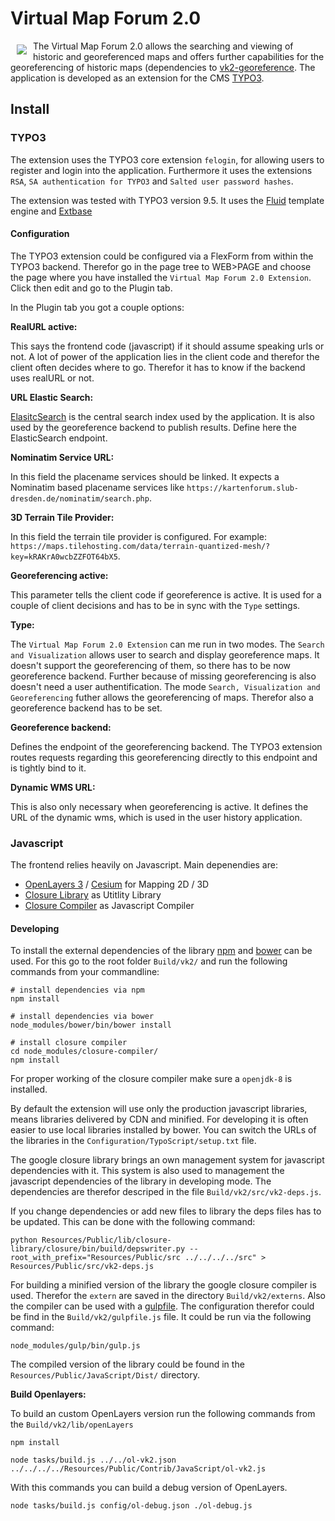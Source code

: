 # Virtual Map Forum 2.0

<a href="http://kartenforum.slub-dresden.de"><img src="https://raw.githubusercontent.com/slub/vk2-extension/master/Resources/Public/images/welcome_logo.png" align="left" hspace="10" vspace="6"></a>

The Virtual Map Forum 2.0 allows the searching and viewing of historic and georeferenced maps and offers further capabilities for the georeferencing of historic maps (dependencies to [vk2-georeference](https://github.com/slub/vk2-georeference). The application is developed as an extension for the CMS [TYPO3](https://typo3.org/).

## Install

### TYPO3

The extension uses the TYPO3 core extension `felogin`, for allowing users to register and login into the application. Furthermore it uses the extensions `RSA`, `SA authentication for TYPO3` and `Salted user password hashes`.

The extension was tested with TYPO3 version 9.5. It uses the [Fluid](https://wiki.typo3.org/Fluid) template engine and [Extbase](https://docs.typo3.org/typo3cms/ExtbaseFluidBook/)

#### Configuration

The TYPO3 extension could be configured via a FlexForm from within the TYPO3 backend. Therefor go in the page tree to WEB>PAGE and choose the page where you have installed the `Virtual Map Forum 2.0 Extension`. Click then edit and go to the Plugin tab.

In the Plugin tab you got a couple options:

__RealURL active:__

This says the frontend code (javascript) if it should assume speaking urls or not. A lot of power of the application lies in the client code and therefor the client often decides where to go. Therefor it has to know if the backend uses realURL or not.

__URL Elastic Search:__

[ElasitcSearch](https://www.elastic.co/) is the central search index used by the application. It is also used by the georeference backend to publish results. Define here the ElasticSearch endpoint.

__Nominatim Service URL:__

In this field the placename services should be linked. It expects a Nominatim based placename services like `https://kartenforum.slub-dresden.de/nominatim/search.php`.

__3D Terrain Tile Provider:__

In this field the terrain tile provider is configured. For example: `https://maps.tilehosting.com/data/terrain-quantized-mesh/?key=kRAKrA0wcbZZFOT64bX5`.

__Georeferencing active:__

This parameter tells the client code if georeference is active. It is used for a couple of client decisions and has to be in sync with the `Type` settings.

__Type:__

The `Virtual Map Forum 2.0 Extension` can me run in two modes. The `Search and Visualization` allows user to search and display georeference maps. It doesn't support the georeferencing of them, so there has to be now georeference backend. Further because of missing georeferencing is also doesn't need a user authentification. The mode `Search, Visualization and Georeferencing` futher allows the georeferencing of maps. Therefor also a georeference backend has to be set.

__Georeference backend:__

Defines the endpoint of the georeferencing backend. The TYPO3 extension routes requests regarding this georeferencing directly to this endpoint and is tightly bind to it.

__Dynamic WMS URL:__

This is also only necessary when georeferencing is active. It defines the URL of the dynamic wms, which is used in the user history application.

### Javascript

The frontend relies heavily on Javascript. Main depenendies are:

* [OpenLayers 3](http://openlayers.org/) / [Cesium](https://cesiumjs.org/) for Mapping 2D / 3D
* [Closure Library](https://developers.google.com/closure/library/) as Utitlity Library
* [Closure Compiler](https://developers.google.com/closure/compiler/) as Javascript Compiler

#### Developing

To install the external dependencies of the library [npm](https://www.npmjs.com/) and [bower](http://bower.io/) can be used. For this go to the root folder `Build/vk2/` and run the following commands from your commandline:

```
# install dependencies via npm
npm install

# install dependencies via bower
node_modules/bower/bin/bower install

# install closure compiler
cd node_modules/closure-compiler/
npm install
```

For proper working of the closure compiler make sure a `openjdk-8` is installed.

By default the extension will use only the production javascript libraries, means libraries delivered by CDN and minified. For developing it is often easier to use local libraries installed by bower. You can switch the URLs of the libraries in the `Configuration/TypoScript/setup.txt` file.


The google closure library brings an own management system for javascript dependencies with it. This system is also used to management the javascript dependencies of the library in developing mode. The dependencies are therefor descriped in the file `Build/vk2/src/vk2-deps.js`.

If you change dependencies or add new files to library the deps files has to be updated. This can be done with the following command:

	python Resources/Public/lib/closure-library/closure/bin/build/depswriter.py --root_with_prefix="Resources/Public/src ../../../../src" > Resources/Public/src/vk2-deps.js

For building a minified version of the library the google closure compiler is used. Therefor the `extern` are saved in the directory `Build/vk2/externs`. Also the compiler can be used with a [gulpfile](http://gulpjs.com/). The configuration therefor could be find in the `Build/vk2/gulpfile.js` file. It could be run via the following command:

	node_modules/gulp/bin/gulp.js

The compiled version of the library could be found in the `Resources/Public/JavaScript/Dist/` directory.

__Build Openlayers:__

To build an custom OpenLayers version run the following commands from the `Build/vk2/lib/openLayers`

	npm install

	node tasks/build.js ../../ol-vk2.json ../../../../Resources/Public/Contrib/JavaScript/ol-vk2.js

With this commands you can build a debug version of OpenLayers.

	node tasks/build.js config/ol-debug.json ./ol-debug.js
